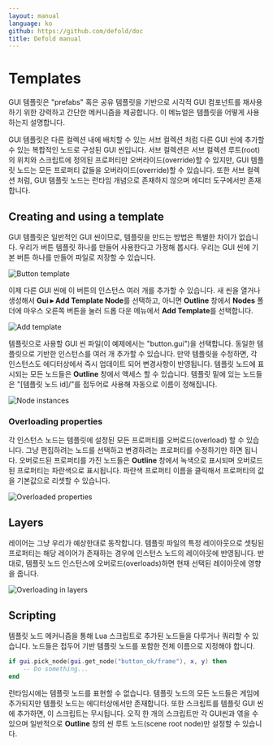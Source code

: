 ```yaml
---
layout: manual
language: ko
github: https://github.com/defold/doc
title: Defold manual
---
```


# Templates
GUI 템플릿은 "prefabs" 혹은 공유 템플릿을 기반으로 시각적 GUI 컴포넌트를 재사용하기 위한 강력하고 간단한 메커니즘을 제공합니다. 이 메뉴얼은 템플릿을 어떻게 사용하는지 설명합니다.

GUI 템플릿은 다른 컬렉션 내에 배치할 수 있는 서브 컬렉션 처럼 다른 GUI 씬에 추가할 수 있는 복합적인 노드로 구성된 GUI 씬입니다. 서브 컬렉션은 서브 컬렉션 루트(root)의 위치와 스크립트에 정의된 프로퍼티만 오버라이드(override)할 수 있지만, GUI 템플릿 노드는 모든 프로퍼티 값들을 오버라이드(override)할 수 있습니다. 또한 서브 컬렉션 처럼, GUI 템플릿 노드는 런타임 개념으로 존재하지 않으며 에디터 도구에서만 존재 합니다.

## Creating and using a template
GUI 템플릿은 일반적인 GUI 씬이므로, 템플릿을 만드는 방법은 특별한 차이가 없습니다. 우리가 버튼 템플릿 하나를 만들어 사용한다고 가정해 봅시다. 우리는 GUI 씬에 기본 버튼 하나를 만들어 파일로 저장할 수 있습니다.

![Button template](../images/gui-templates/gui-templates-button.png)

이제 다른 GUI 씬에 이 버튼의 인스턴스 여러 개를 추가할 수 있습니다. 새 씬을 열거나 생성해서 **Gui ▸ Add Template Node**를 선택하고, 아니면 **Outline** 창에서  **Nodes** 폴더에 마우스 오른쪽 버튼을 눌러 드롭 다운 메뉴에서 **Add Template**를 선택합니다.

![Add template](../images/gui-templates/gui-templates-add-template.png)

템플릿으로 사용할 GUI 씬 파일(이 예제에서는 "button.gui")을 선택합니다. 동일한 템플릿으로 기반한 인스턴스를 여러 개 추가할 수 있습니다. 만약 템플릿을 수정하면, 각 인스턴스도 에디터상에서 즉시 업데이트 되어 변경사항이 반영됩니다. 템플릿 노드에 표시되는 모든 노드들은 **Outline** 창에서 액세스 할 수 있습니다. 템플릿 밑에 있는 노드들은 "[템플릿 노드 id]/"를 접두어로 사용해 자동으로 이름이 정해집니다.

![Node instances](../images/gui-templates/gui-templates-instances.png)

### Overloading properties
각 인스턴스 노드는 템플릿에 설정된 모든 프로퍼티를 오버로드(overload) 할 수 있습니다. 그냥 편집하려는 노드를 선택하고 변경하려는 프로퍼티를 수정하기만 하면 됩니다. 오버로드된 프로퍼티를 가진 노드들은 **Outline** 창에서 녹색으로 표시되며 오버로드된 프로퍼티는 파란색으로 표시됩니다. 파란색 프로퍼티 이름을 클릭해서 프로퍼티의 값을 기본값으로 리셋할 수 있습니다.

![Overloaded properties](../images/gui-templates/gui-templates-overloaded.png)

## Layers
레이어는 그냥 우리가 예상한대로 동작합니다. 템플릿 파일의 특정 레이아웃으로 셋팅된 프로퍼티는 해당 레이어가 존재하는 경우에 인스턴스 노드의 레이아웃에 반영됩니다. 반대로, 템플릿 노드 인스턴스에 오버로드(overloads)하면 현재 선택된 레이아웃에 영향을 줍니다.

![Overloading in layers](../images/gui-templates/gui-templates-layers.png)

## Scripting
템플릿 노드 메커니즘을 통해 Lua 스크립트로 추가된 노드들을 다루거나 쿼리할 수 있습니다. 노드들은 접두어 기반 템플릿 노드를 포함한 전체 이름으로 지정해야 합니다.

```lua
if gui.pick_node(gui.get_node("button_ok/frame"), x, y) then
    -- Do something...
end
```

런타임시에는 템플릿 노드를 표현할 수 없습니다. 템플릿 노드의 모든 노드들은 게임에 추가되지만 템플릿 노드는 에디터상에서만 존재합니다. 또한 스크립트를 템플릿 GUI 씬에 추가하면, 이 스크립트는 무시됩니다. 오직 한 개의 스크립트만 각 GUI씬과 엮을 수 있으며 일반적으로 **Outline** 창의 씬 루트 노드(scene root node)만 설정할 수 있습니다.
